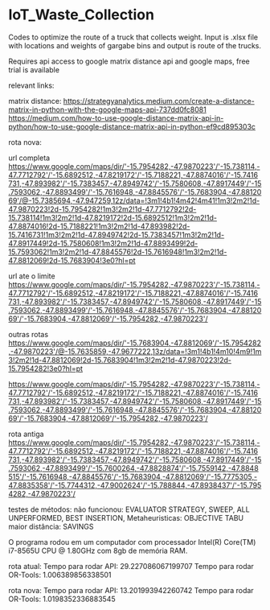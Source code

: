 # IoT_Waste_Collection


Codes to optimize the route of a truck that collects weight. Input is .xlsx file with locations and weights of gargabe bins and output is route of the trucks.

Requires api access to google matrix distance api and google maps, free trial is available


relevant links: 

matrix distance: 
https://strategyanalytics.medium.com/create-a-distance-matrix-in-python-with-the-google-maps-api-737dd0fc8081
https://medium.com/how-to-use-google-distance-matrix-api-in-python/how-to-use-google-distance-matrix-api-in-python-ef9cd895303c



rota nova:

url completa
https://www.google.com/maps/dir/'-15.7954282,-47.9870223'/'-15.738114,-47.7712792'/'-15.6892512,-47.8219172'/'-15.7188221,-47.8874016'/'-15.7416731,-47.893982'/'-15.7383457,-47.8949742'/'-15.7580608,-47.8917449'/'-15.7593062,-47.8893499'/'-15.7616948,-47.8845576'/'-15.7683904,-47.8812069'/@-15.7385694,-47.947259,12z/data=!3m1!4b1!4m42!4m41!1m3!2m2!1d-47.9870223!2d-15.7954282!1m3!2m2!1d-47.7712792!2d-15.738114!1m3!2m2!1d-47.8219172!2d-15.6892512!1m3!2m2!1d-47.8874016!2d-15.7188221!1m3!2m2!1d-47.893982!2d-15.7416731!1m3!2m2!1d-47.8949742!2d-15.7383457!1m3!2m2!1d-47.8917449!2d-15.7580608!1m3!2m2!1d-47.8893499!2d-15.7593062!1m3!2m2!1d-47.8845576!2d-15.7616948!1m3!2m2!1d-47.8812069!2d-15.7683904!3e0?hl=pt


url ate o limite
https://www.google.com/maps/dir/'-15.7954282,-47.9870223'/'-15.738114,-47.7712792'/'-15.6892512,-47.8219172'/'-15.7188221,-47.8874016'/'-15.7416731,-47.893982'/'-15.7383457,-47.8949742'/'-15.7580608,-47.8917449'/'-15.7593062,-47.8893499'/'-15.7616948,-47.8845576'/'-15.7683904,-47.8812069'/'-15.7683904,-47.8812069'/'-15.7954282,-47.9870223'/

outras rotas
https://www.google.com/maps/dir/'-15.7683904,-47.8812069'/'-15.7954282,-47.9870223'/@-15.7635859,-47.9677222,13z/data=!3m1!4b1!4m10!4m9!1m3!2m2!1d-47.8812069!2d-15.7683904!1m3!2m2!1d-47.9870223!2d-15.7954282!3e0?hl=pt


https://www.google.com/maps/dir/'-15.7954282,-47.9870223'/'-15.738114,-47.7712792'/'-15.6892512,-47.8219172'/'-15.7188221,-47.8874016'/'-15.7416731,-47.893982'/'-15.7383457,-47.8949742'/'-15.7580608,-47.8917449'/'-15.7593062,-47.8893499'/'-15.7616948,-47.8845576'/'-15.7683904,-47.8812069'/'-15.7683904,-47.8812069'/'-15.7954282,-47.9870223'/


rota antiga
https://www.google.com/maps/dir/'-15.7954282,-47.9870223'/'-15.738114,-47.7712792'/'-15.6892512,-47.8219172'/'-15.7188221,-47.8874016'/'-15.7416731,-47.893982'/'-15.7383457,-47.8949742'/'-15.7580608,-47.8917449'/'-15.7593062,-47.8893499'/'-15.7600264,-47.8828874'/'-15.7559142,-47.8848515'/'-15.7616948,-47.8845576'/'-15.7683904,-47.8812069'/'-15.7775305,-47.8835358'/'-15.7744312,-47.9002624'/'-15.788844,-47.8938437'/'-15.7954282,-47.9870223'/

testes de métodos:
não funcionou: EVALUATOR STRATEGY, SWEEP, ALL UNPERFORMED, BEST INSERTION, Metaheuristicas: OBJECTIVE TABU
maior distância: SAVINGS 

O programa rodou em um computador com processador Intel(R) Core(TM) i7-8565U CPU @ 1.80GHz com 8gb de memória RAM.

rota atual:
Tempo para rodar API: 29.227086067199707
Tempo para rodar OR-Tools: 1.006389856338501

rota nova: 
Tempo para rodar API: 13.201993942260742
Tempo para rodar OR-Tools: 1.0198352336883545


